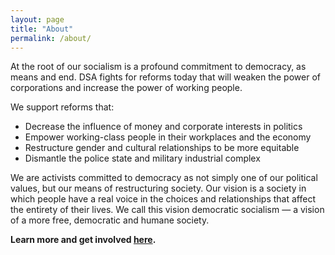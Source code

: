 ```yaml
---
layout: page
title: "About"
permalink: /about/
---
```


<p>At the root of our socialism is a profound commitment to democracy, as means and end. DSA fights for reforms today that will weaken the power of corporations and increase the power of working people.</p>
  <p>We support reforms that:</p>
  <ul>
    <li>Decrease the influence of money and corporate interests in politics</li>
    <li>Empower working-class people in their workplaces and the economy</li>
    <li>Restructure gender and cultural relationships to be more equitable</li>
    <li>Dismantle the police state and military industrial complex</li>
  </ul>
  <p>We are activists committed to democracy as not simply one of our political values, but our means of restructuring society. Our vision is a society in which people have a real voice in the choices and relationships that affect the entirety of their lives. We call this vision democratic socialism — a vision of a more free, democratic and humane society.</p>

**Learn more and get involved [here](../get-involved/).**
